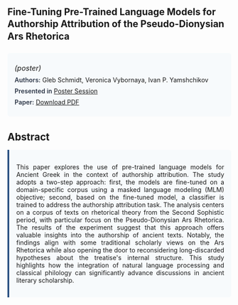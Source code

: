 
<style>    
    h2 {
        margin-top: 0;
        margin-bottom: 1.5rem;
        line-height: 1.3;
    }
    
    h3 {
        margin-top: 2rem;
        margin-bottom: 1rem;
        font-size: 1.4rem;
        font-weight:bold;
    }
    
    .metadata {
        background-color: #f7fafc;
        padding: 1rem;
        border-radius: 6px;
        margin-bottom: 2rem;
    }
    
    .metadata p {
        margin: 0.5rem 0;
    }
    
    .abstract {
        text-align: justify;
        padding: 1rem;
        background-color: #f7fafc;
        border-left: 4px solid #2c5282;
        border-radius: 0 6px 6px 0;
    }
    
    strong {
        color: #2d3748;
        font-weight: 600;
    }
</style>
<main role="main">
<h2>Fine-Tuning Pre-Trained Language Models for Authorship Attribution of the Pseudo-Dionysian Ars Rhetorica</h2>

<section class="metadata">
<p style='font-size:1rem'><i>(poster)</i></p>
<p><strong>Authors:</strong> Gleb Schmidt, Veronica Vybornaya, Ivan P. Yamshchikov</p>
<p><strong>Presented in</strong> <a href="/programme/#session<NA>nan">Poster Session</a></p>
<p><strong>Paper:</strong> <a href="https://ceur-ws.org/Vol-3558/paper139.pdf">Download PDF</a></p>
</section>

<section>
<h3>Abstract</h3>
<div class="abstract">
<p>This paper explores the use of pre-trained language models for Ancient Greek in the context of authorship attribution. The study adopts a two-step approach: first, the models are fine-tuned on a domain-specific corpus using a masked language modeling (MLM) objective; second, based on the fine-tuned model, a classifier is trained to address the authorship attribution task. The analysis centers on a corpus of texts on rhetorical theory from the Second Sophistic period, with particular focus on the Pseudo-Dionysian  Ars Rhetorica. The results of the experiment suggest that this approach offers valuable insights into the authorship of ancient texts. Notably, the findings align with some traditional scholarly views on the  Ars Rhetorica  while also opening the door to reconsidering long-discarded hypotheses about the treatise's internal structure. This study highlights how the integration of natural language processing and classical philology can significantly advance discussions in ancient literary scholarship.</p>
</div>
</section>
</main>
